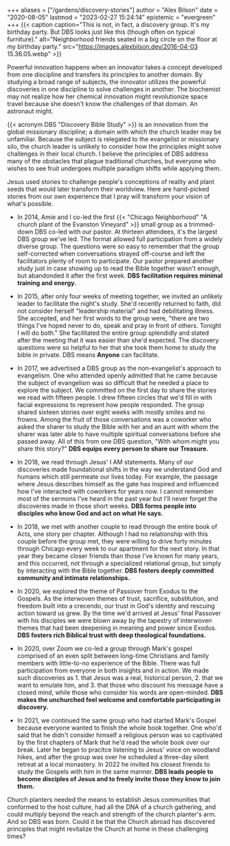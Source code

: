 +++
aliases = ["/gardens/discovery-stories"]
author = "Alex Bilson"
date = "2020-08-05"
lastmod = "2023-02-27 15:24:14"
epistemic = "evergreen"
+++
{{< caption caption="This is not, in fact, a discovery group. It's my birthday party. But DBS looks just like this (though often on typical furniture)." alt="Neighborhood friends seated in a big circle on the floor at my birthday party." src="https://images.alexbilson.dev/2016-04-03 15.36.05.webp" >}}

Powerful innovation happens when an innovator takes a concept developed from one discipline and transfers its principles to another domain. By studying a broad range of subjects, the innovator utilizes the powerful discoveries in one discipline to solve challenges in another. The biochemist may not realize how her chemical innovation might revolutionize space travel because she doesn't know the challenges of that domain. An astronaut might.

{{< acronym DBS "Discovery Bible Study" >}} is an innovation from the global missionary discipline; a domain with which the church leader may be unfamiliar. Because the subject is relegated to the evangelist or missionary silo, the church leader is unlikely to consider how the principles might solve challenges in their local church. I believe the principles of DBS address many of the obstacles that plague traditional churches, but everyone who wishes to see fruit undergoes multiple paradigm shifts while applying them.

Jesus used stories to challenge people's conceptions of reality and plant seeds that would later transform their worldview. Here are hand-picked stories from our own experience that I pray will transform your vision of what's possible.

- In 2014, Amie and I co-led the first {{< "Chicago Neighborhood" "A church plant of the Evanston Vineyard" >}} small group as a trimmed-down DBS co-led with our pastor. At thirteen attendees, it's the largest DBS group we've led. The format allowed full participation from a widely diverse group. The questions were so easy to remember that the group self-corrected when conversations strayed off-course and left the facilitators plenty of room to participate. Our pastor prepared another study just in case showing up to read the Bible together wasn't enough, but abandonded it after the first week. **DBS facilitation requires minimal training and energy.**

- In 2015, after only four weeks of meeting together, we invited an unlikely leader to facilitate the night's study. She'd recently returned to faith, did not consider herself "leadership material" and had debilitating illness. She accepted, and her first words to the group were, "there are two things I've hoped never to do, speak and pray in front of others. Tonight I will do both." She facilitated the entire group splendidly and stated after the meeting that it was easier than she'd expected. The discovery questions were so helpful to her that she took them home to study the bible in private. DBS means **Anyone** can facilitate.

- In 2017, we advertised a DBS group as the non-evangelist's approach to evangelism. One who attended openly admitted that he came because the subject of evangelism was so difficult that he needed a place to explore the subject. We committed on the first day to share the stories we read with fifteen people. I drew fifteen circles that we'd fill in with facial expressions to represent how people responded. The group shared sixteen stories over eight weeks with mostly smiles and no frowns. Among the fruit of those conversations was a coworker who asked the sharer to study the Bible with her and an aunt with whom the sharer was later able to have multiple spiritual conversations before she passed away. All of this from one DBS question, "With whom might you share this story?" **DBS equips every person to share our Treasure.**

- In 2018, we read through Jesus' I AM statements. Many of our discoveries made foundational shifts in the way we understand God and humans which still permeate our lives today. For example, the passage where Jesus describes himself as the gate has inspired and influenced how I've interacted with coworkers for years now. I cannot remember most of the sermons I've heard in the past year but I'll never forget the discoveries made in those short weeks. **DBS forms people into disciples who know God and act on what He says.**

- In 2018, we met with another couple to read through the entire book of Acts, one story per chapter. Although I had no relationship with this couple before the group met, they were willing to drive forty minutes through Chicago every week to our apartment for the next story. In that year they became closer friends than those I've known for many years, and this occurred, not through a specialized relational group, but simply by interacting with the Bible together. **DBS fosters deeply committed community and intimate relationships.**

- In 2020, we explored the theme of Passover from Exodus to the Gospels. As the interwoven themes of trust, sacrifice, substitution, and freedom built into a crecendo, our trust in God's identity and rescuing action toward us grew. By the time we'd arrived at Jesus' final Passover with his disciples we were blown away by the tapestry of interwoven themes that had been deepening in meaning and power since Exodus. **DBS fosters rich Biblical trust with deep theological foundations.**

- In 2020, over Zoom we co-led a group through Mark's gospel comprised of an even split between long-time Christians and family members with little-to-no experience of the Bible. There was full participation from everyone in both insights and in action. We made such discoveries as 1. that Jesus was a real, historical person, 2. that we want to emulate him, and 3. that those who discount his message have a closed mind, while those who consider his words are open-minded. **DBS makes the unchurched feel welcome and comfortable participating in discovery.**

- In 2021, we continued the same group who had started Mark's Gospel because everyone wanted to finish the whole book together. One who'd said that he didn't consider himself a religious person was so captivated by the first chapters of Mark that he'd read the whole book over our break. Later he began to pracitce listening to Jesus' voice on woodland hikes, and after the group was over he scheduled a three-day silent retreat at a local monastery. In 2022 he invited his closest friends to study the Gospels with him in the same manner. **DBS leads people to become disciples of Jesus and to freely invite those they know to join them.**

Church planters needed the means to establish Jesus communities that conformed to the host culture, had all the DNA of a church gathering, and could multiply beyond the reach and strength of the church planter's arm. And so DBS was born. Could it be that the Church abroad has discovered principles that might revitalize the Church at home in these challenging times?
